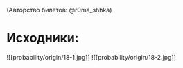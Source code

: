 (Авторство билетов: @r0ma_shhka)

# Исходники:
![[probability/origin/18-1.jpg]]
![[probability/origin/18-2.jpg]]